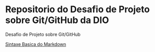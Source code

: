 # Repositorio do Desafio de Projeto sobre Git/GitHub da DIO
Desafio de Projeto sobre Git/GitHub

[Sintaxe Basica do Markdown](https://www.markdownguide.org/getting-started/)
